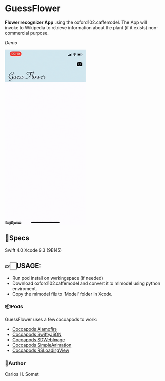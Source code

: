 # GuessFlower

**Flower recognizer App** using the oxford102.caffemodel. The App will invoke to Wikipedia to retrieve information about the plant (if it exists)
non-commercial purpose.

*Demo*

<img src="GuessFlower/Demo/demo.gif?raw=true">

## 📝Specs 
Swift 4.0 Xcode 9.3 (9E145)

## 👉🏻USAGE:
- Run pod install on workingspace (if needed)
- Download oxford102.caffemodel and convert it to mlmodel using python enviroment.
- Copy the mlmodel file to 'Model' folder in Xcode.



### 📦Pods

GuessFlower uses a few cocoapods to work:

- [Cocoapods Alamofire](Pods/Alamofire/README.md)
- [Cocoapods SwiftyJSON](Pods/SwiftyJSON/README.md)
- [Cocoapods SDWebImage](Pods/SDWebImage/README.md)
- [Cocoapods SimpleAnimation](Pods/SimpleAnimation/README.md)
- [Cocoapods RSLoadingView](Pods/RSLoadingView/README.md)


### 👤Author
Carlos H. Somet
